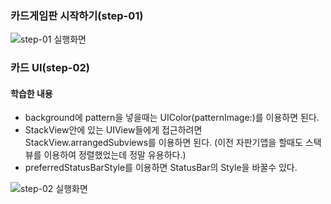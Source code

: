 ### 카드게임판 시작하기(step-01)

![step-01 실행화면](https://user-images.githubusercontent.com/38850628/51820755-28138300-231a-11e9-9ca1-2f296b1641d2.png)

### 카드 UI(step-02)

#### 학습한 내용

- background에 pattern을 넣을때는 UIColor(patternImage:)를 이용하면 된다.
- StackView안에 있는 UIView들에게 접근하려면 StackView.arrangedSubviews를 이용하면 된다. (이전 자판기앱을 할때도 스택뷰를 이용하여 정렬했었는데 정말 유용하다.)
- preferredStatusBarStyle를 이용하면 StatusBar의 Style을 바꿀수 있다.

![step-02 실행화면](https://user-images.githubusercontent.com/38850628/51850829-ef010000-2365-11e9-9691-c909f212001d.gif)
